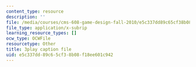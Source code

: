 ```yaml
---
content_type: resource
description: ''
file: /media/courses/cms-608-game-design-fall-2010/e5c337dd89c65cf38b08f18ee601c942_68571.vtt
file_type: application/x-subrip
learning_resource_types: []
ocw_type: OCWFile
resourcetype: Other
title: 3play caption file
uid: e5c337dd-89c6-5cf3-8b08-f18ee601c942
---
```

